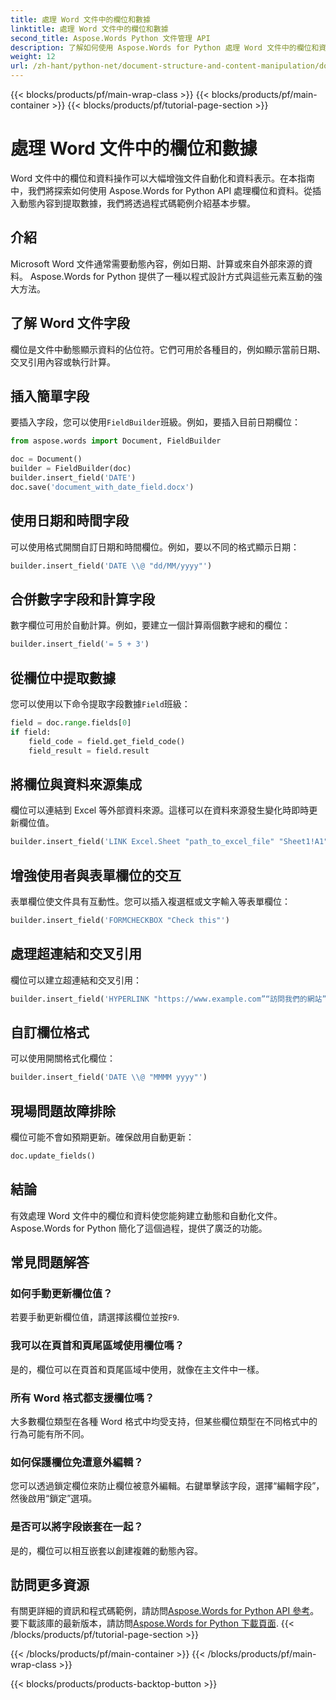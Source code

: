 ```yaml
---
title: 處理 Word 文件中的欄位和數據
linktitle: 處理 Word 文件中的欄位和數據
second_title: Aspose.Words Python 文件管理 API
description: 了解如何使用 Aspose.Words for Python 處理 Word 文件中的欄位和資料。包含動態內容、自動化等程式碼範例的逐步指南。
weight: 12
url: /zh-hant/python-net/document-structure-and-content-manipulation/document-fields/
---
```


{{< blocks/products/pf/main-wrap-class >}}
{{< blocks/products/pf/main-container >}}
{{< blocks/products/pf/tutorial-page-section >}}

# 處理 Word 文件中的欄位和數據


Word 文件中的欄位和資料操作可以大幅增強文件自動化和資料表示。在本指南中，我們將探索如何使用 Aspose.Words for Python API 處理欄位和資料。從插入動態內容到提取數據，我們將透過程式碼範例介紹基本步驟。

## 介紹

Microsoft Word 文件通常需要動態內容，例如日期、計算或來自外部來源的資料。 Aspose.Words for Python 提供了一種以程式設計方式與這些元素互動的強大方法。

## 了解 Word 文件字段

欄位是文件中動態顯示資料的佔位符。它們可用於各種目的，例如顯示當前日期、交叉引用內容或執行計算。

## 插入簡單字段

要插入字段，您可以使用`FieldBuilder`班級。例如，要插入目前日期欄位：

```python
from aspose.words import Document, FieldBuilder

doc = Document()
builder = FieldBuilder(doc)
builder.insert_field('DATE')
doc.save('document_with_date_field.docx')
```

## 使用日期和時間字段

可以使用格式開關自訂日期和時間欄位。例如，要以不同的格式顯示日期：

```python
builder.insert_field('DATE \\@ "dd/MM/yyyy"')
```

## 合併數字字段和計算字段

數字欄位可用於自動計算。例如，要建立一個計算兩個數字總和的欄位：

```python
builder.insert_field('= 5 + 3')
```

## 從欄位中提取數據

您可以使用以下命令提取字段數據`Field`班級：

```python
field = doc.range.fields[0]
if field:
    field_code = field.get_field_code()
    field_result = field.result
```

## 將欄位與資料來源集成

欄位可以連結到 Excel 等外部資料來源。這樣可以在資料來源發生變化時即時更新欄位值。

```python
builder.insert_field('LINK Excel.Sheet "path_to_excel_file" "Sheet1!A1"')
```

## 增強使用者與表單欄位的交互

表單欄位使文件具有互動性。您可以插入複選框或文字輸入等表單欄位：

```python
builder.insert_field('FORMCHECKBOX "Check this"')
```

## 處理超連結和交叉引用

欄位可以建立超連結和交叉引用：

```python
builder.insert_field('HYPERLINK "https://www.example.com”“訪問我們的網站”')
```

## 自訂欄位格式

可以使用開關格式化欄位：

```python
builder.insert_field('DATE \\@ "MMMM yyyy"')
```

## 現場問題故障排除

欄位可能不會如預期更新。確保啟用自動更新：

```python
doc.update_fields()
```

## 結論

有效處理 Word 文件中的欄位和資料使您能夠建立動態和自動化文件。 Aspose.Words for Python 簡化了這個過程，提供了廣泛的功能。

## 常見問題解答

### 如何手動更新欄位值？

若要手動更新欄位值，請選擇該欄位並按`F9`.

### 我可以在頁首和頁尾區域使用欄位嗎？

是的，欄位可以在頁首和頁尾區域中使用，就像在主文件中一樣。

### 所有 Word 格式都支援欄位嗎？

大多數欄位類型在各種 Word 格式中均受支持，但某些欄位類型在不同格式中的行為可能有所不同。

### 如何保護欄位免遭意外編輯？

您可以透過鎖定欄位來防止欄位被意外編輯。右鍵單擊該字段，選擇“編輯字段”，然後啟用“鎖定”選項。

### 是否可以將字段嵌套在一起？

是的，欄位可以相互嵌套以創建複雜的動態內容。

## 訪問更多資源

有關更詳細的資訊和程式碼範例，請訪問[Aspose.Words for Python API 參考](https://reference.aspose.com/words/python-net/)。要下載該庫的最新版本，請訪問[Aspose.Words for Python 下載頁面](https://releases.aspose.com/words/python/).
{{< /blocks/products/pf/tutorial-page-section >}}

{{< /blocks/products/pf/main-container >}}
{{< /blocks/products/pf/main-wrap-class >}}

{{< blocks/products/products-backtop-button >}}
